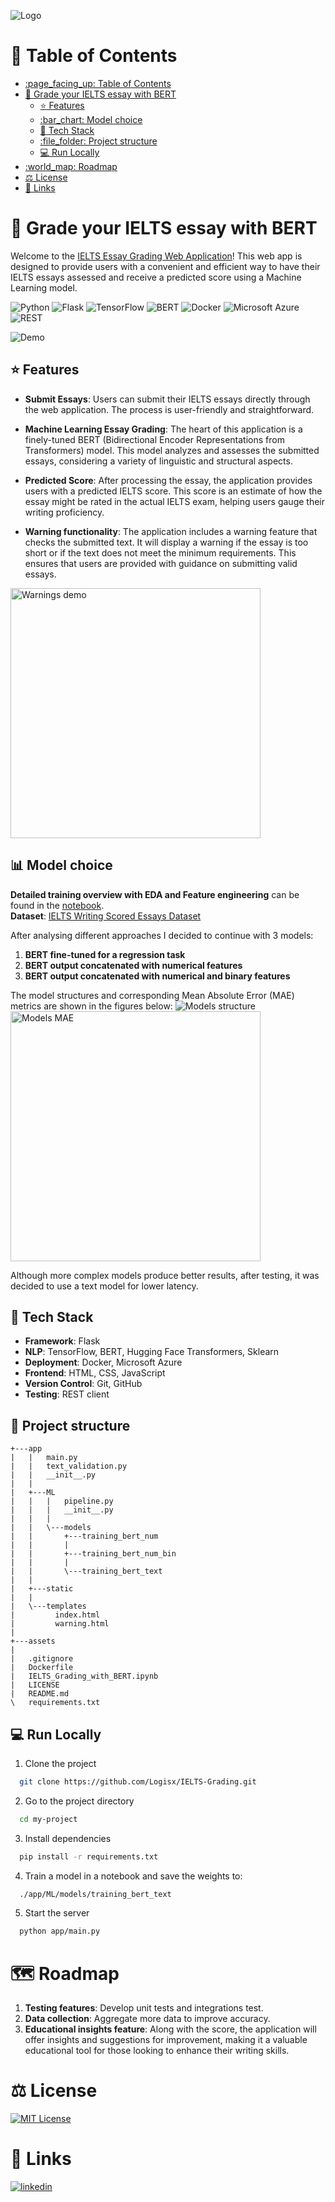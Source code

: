 ![Logo](https://github.com/Logisx/IELTS-Grading/blob/main/assets/deepessay-high-resolution-color-logo.png?raw=true)

# :page_facing_up: Table of Contents 

- [:page\_facing\_up: Table of Contents](#page_facing_up-table-of-contents)
- [:rocket: Grade your IELTS essay with BERT](#rocket-grade-your-ielts-essay-with-bert)
  - [:star: Features](#star-features)
  - [:bar\_chart: Model choice](#bar_chart-model-choice)
  - [:toolbox: Tech Stack](#toolbox-tech-stack)
  - [:file\_folder: Project structure](#file_folder-project-structure)
  - [:computer: Run Locally](#computer-run-locally)
- [:world\_map: Roadmap](#world_map-roadmap)
- [⚖️ License](#️-license)
- [🔗 Links](#-links)
# :rocket: Grade your IELTS essay with BERT

Welcome to the [IELTS Essay Grading Web Application](https://ielts-grading.azurewebsites.net/)! This web app is designed to provide users with a convenient and efficient way to have their IELTS essays assessed and receive a predicted score using a Machine Learning model.


![Python](https://img.shields.io/badge/Python-3.11-blue)
![Flask](https://img.shields.io/badge/Flask-2.3-green)
![TensorFlow](https://img.shields.io/badge/TensorFlow-2.14-orange)
![BERT](https://img.shields.io/badge/BERT-NLP-ff6600)
![Docker](https://img.shields.io/badge/Docker-24.0-blue)
![Microsoft Azure](https://img.shields.io/badge/Microsoft%20Azure-Cloud-0089D6)
![REST](https://img.shields.io/badge/REST-API-5b68d6)


![Demo](https://github.com/Logisx/IELTS-Grading/blob/main/assets/Demo.gif?raw=true)


## :star: Features
- **Submit Essays**: Users can submit their IELTS essays directly through the web application. The process is user-friendly and straightforward.

- **Machine Learning Essay Grading**: The heart of this application is a finely-tuned BERT (Bidirectional Encoder Representations from Transformers) model. This model analyzes and assesses the submitted essays, considering a variety of linguistic and structural aspects.

- **Predicted Score**: After processing the essay, the application provides users with a predicted IELTS score. This score is an estimate of how the essay might be rated in the actual IELTS exam, helping users gauge their writing proficiency.

- **Warning functionality**: The application includes a warning feature that checks the submitted text. It will display a warning if the essay is too short or if the text does not meet the minimum requirements. This ensures that users are provided with guidance on submitting valid essays.
<img src="https://github.com/Logisx/IELTS-Grading/blob/main/assets/Warnings_demo.gif?raw=true" width="400" alt="Warnings demo">

## :bar_chart: Model choice
**Detailed training overview with EDA and Feature engineering** can be found in the [notebook](https://github.com/Logisx/IELTS-Grading/blob/main/IELTS_Grading_with_BERT.ipynb).\
**Dataset**: [IELTS Writing Scored Essays Dataset
](https://www.kaggle.com/datasets/mazlumi/ielts-writing-scored-essays-dataset)

After analysing different approaches I decided to continue with 3 models:
1. **BERT fine-tuned for a regression task**
2. **BERT output concatenated with numerical features**
3. **BERT output concatenated with numerical and binary features**
  
The model structures and corresponding Mean Absolute Error (MAE) metrics are shown in the figures below:
![Models structure](https://github.com/Logisx/IELTS-Grading/blob/main/assets/Model_structure_white.png?raw=true)
<img src="https://github.com/Logisx/IELTS-Grading/blob/main/assets/models_mae.png?raw=true" width="400" alt="Models MAE"> 

Although more complex models produce better results, after testing, it was decided to use a text model for lower latency.


## :toolbox: Tech Stack

- **Framework**: Flask
- **NLP**: TensorFlow, BERT, Hugging Face Transformers, Sklearn
- **Deployment**: Docker, Microsoft Azure
- **Frontend**: HTML, CSS, JavaScript
- **Version Control**: Git, GitHub
- **Testing**: REST client

## :file_folder: Project structure
```
+---app
|   |   main.py
|   |   text_validation.py
|   |   __init__.py
|   |
|   +---ML
|   |   |   pipeline.py
|   |   |   __init__.py
|   |   |
|   |   \---models
|   |       +---training_bert_num
|   |       |
|   |       +---training_bert_num_bin
|   |       |
|   |       \---training_bert_text
|   |   
|   +---static
|   |
|   \---templates
|         index.html
|         warning.html
|   
+---assets
|
|   .gitignore
|   Dockerfile
|   IELTS_Grading_with_BERT.ipynb
|   LICENSE
|   README.md
\   requirements.txt
```

## :computer: Run Locally

1. Clone the project

```bash
  git clone https://github.com/Logisx/IELTS-Grading.git
```

2. Go to the project directory

```bash
  cd my-project
```

3. Install dependencies

```bash
  pip install -r requirements.txt
```

4. Train a model in a notebook and save the weights to:
```bash
  ./app/ML/models/training_bert_text
```
5. Start the server

```bash
  python app/main.py
```

# :world_map: Roadmap

1. **Testing features**: Develop unit tests and integrations test.
2. **Data collection**: Aggregate more data to improve accuracy.
3. **Educational insights feature**: Along with the score, the application will offer insights and suggestions for improvement, making it a valuable educational tool for those looking to enhance their writing skills.


# ⚖️ License

[![MIT License](https://img.shields.io/badge/License-MIT-yellow.svg)](https://github.com/Logisx/DeepEssay/blob/main/LICENSE)


# 🔗 Links
[![linkedin](https://img.shields.io/badge/linkedin-0A66C2?style=for-the-badge&logo=linkedin&logoColor=white)](https://www.linkedin.com/in/aleksandrshishkov)

